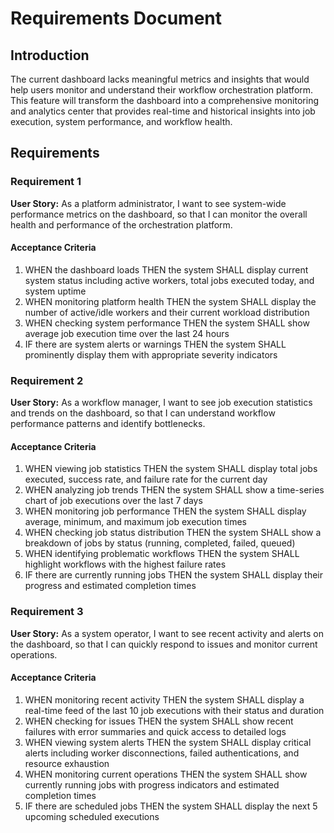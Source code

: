 # Requirements Document

## Introduction

The current dashboard lacks meaningful metrics and insights that would help users monitor and understand their workflow orchestration platform. This feature will transform the dashboard into a comprehensive monitoring and analytics center that provides real-time and historical insights into job execution, system performance, and workflow health.

## Requirements

### Requirement 1

**User Story:** As a platform administrator, I want to see system-wide performance metrics on the dashboard, so that I can monitor the overall health and performance of the orchestration platform.

#### Acceptance Criteria

1. WHEN the dashboard loads THEN the system SHALL display current system status including active workers, total jobs executed today, and system uptime
2. WHEN monitoring platform health THEN the system SHALL display the number of active/idle workers and their current workload distribution
3. WHEN checking system performance THEN the system SHALL show average job execution time over the last 24 hours
4. IF there are system alerts or warnings THEN the system SHALL prominently display them with appropriate severity indicators

### Requirement 2

**User Story:** As a workflow manager, I want to see job execution statistics and trends on the dashboard, so that I can understand workflow performance patterns and identify bottlenecks.

#### Acceptance Criteria

1. WHEN viewing job statistics THEN the system SHALL display total jobs executed, success rate, and failure rate for the current day
2. WHEN analyzing job trends THEN the system SHALL show a time-series chart of job executions over the last 7 days
3. WHEN monitoring job performance THEN the system SHALL display average, minimum, and maximum job execution times
4. WHEN checking job status distribution THEN the system SHALL show a breakdown of jobs by status (running, completed, failed, queued)
5. WHEN identifying problematic workflows THEN the system SHALL highlight workflows with the highest failure rates
6. IF there are currently running jobs THEN the system SHALL display their progress and estimated completion times

### Requirement 3

**User Story:** As a system operator, I want to see recent activity and alerts on the dashboard, so that I can quickly respond to issues and monitor current operations.

#### Acceptance Criteria

1. WHEN monitoring recent activity THEN the system SHALL display a real-time feed of the last 10 job executions with their status and duration
2. WHEN checking for issues THEN the system SHALL show recent failures with error summaries and quick access to detailed logs
3. WHEN viewing system alerts THEN the system SHALL display critical alerts including worker disconnections, failed authentications, and resource exhaustion
4. WHEN monitoring current operations THEN the system SHALL show currently running jobs with progress indicators and estimated completion times
5. IF there are scheduled jobs THEN the system SHALL display the next 5 upcoming scheduled executions

